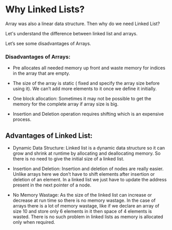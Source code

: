 # Why Linked Lists?

Array was also a linear data structure. Then why do we need Linked List?

Let's understand the difference between linked list and arrays.

Let’s see some disadvantages of Arrays.

### Disadvantages of Arrays:

-   Pre allocates all needed memory up front and waste memory for indices in the array that are empty.
    
-   The size of the array is static ( fixed and specify the array size before using it). We can’t add more elements to it once we define it initially.
    
-   One block allocation: Sometimes it may not be possible to get the memory for the complete array if array size is big.
    
-   Insertion and Deletion operation requires shifting which is an expensive process.
    

## Advantages of Linked List:

-   Dynamic Data Structure: Linked list is a dynamic data structure so it can grow and shrink at runtime by allocating and deallocating memory. So there is no need to give the initial size of a linked list.
    
-   Insertion and Deletion: Insertion and deletion of nodes are really easier. Unlike arrays here we don’t have to shift elements after insertion or deletion of an element. In a linked list we just have to update the address present in the next pointer of a node.
- No Memory Wastage: As the size of the linked list can increase or decrease at run time so there is no memory wastage. In the case of arrays there is a lot of memory wastage, like if we declare an array of size 10 and store only 6 elements in it then space of 4 elements is wasted. There is no such problem in linked lists as memory is allocated only when required.
